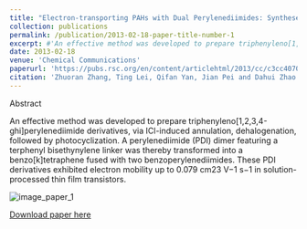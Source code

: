 ```yaml
---
title: "Electron-transporting PAHs with Dual Perylenediimides: Syntheses and Semiconductive Characterizations"
collection: publications
permalink: /publication/2013-02-18-paper-title-number-1
excerpt: #'An effective method was developed to prepare triphenyleno[1,2,3,4-ghi]perylenediimide derivatives, via ICl-induced annulation, dehalogenation, followed by photocyclization. A perylenediimide (PDI) dimer featuring a terphenyl bisethynylene linker was thereby transformed into a benzo[k]tetraphene fused with two benzoperylenediimides. These PDI derivatives exhibited electron mobility up to 0.079 cm23 V−1 s−1 in solution-processed thin film transistors.'
date: 2013-02-18
venue: 'Chemical Communications'
paperurl: 'https://pubs.rsc.org/en/content/articlehtml/2013/cc/c3cc40704g'
citation: 'Zhuoran Zhang, Ting Lei, Qifan Yan, Jian Pei and Dahui Zhao. &quot;Electron-transporting PAHs with Dual Perylenediimides: Syntheses and Semiconductive Characterizations&quot; <i>Chem. Commun.</i> <strong>2013</strong>, <i>49</i>, 2882-2884.'
---
```

Abstract

An effective method was developed to prepare triphenyleno[1,2,3,4-ghi]perylenediimide derivatives, via ICl-induced annulation, dehalogenation, followed by photocyclization. A perylenediimide (PDI) dimer featuring a terphenyl bisethynylene linker was thereby transformed into a benzo[k]tetraphene fused with two benzoperylenediimides. These PDI derivatives exhibited electron mobility up to 0.079 cm23 V−1 s−1 in solution-processed thin film transistors.

![image_paper_1](https://pubs.rsc.org/en/Image/Get?imageInfo.ImageType=GA&imageInfo.ImageIdentifier.ManuscriptID=C3CC40704G&imageInfo.ImageIdentifier.Year=2013)

[Download paper here](https://github.com/zhuoranzhang-ryan/website/files/paper1.pdf)


